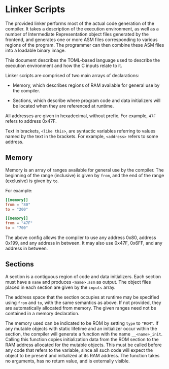 # Linker Scripts

The provided linker performs most of the actual code generation of the
compiler. It takes a description of the execution environment, as well as a
number of Intermediate Representation object files generated by the frontend,
and generates one or more ASM files corresponding to various regions of the
program. The programmer can then combine these ASM files into a loadable
binary image.

This document describes the TOML-based language used to describe the
execution environment and how the C inputs relate to it.

Linker scripts are comprised of two main arrays of declarations:

* Memory, which describes regions of RAM available for general use by the
  compiler.

* Sections, which describe where program code and data initializers will be
  located when they are referenced at runtime.

All addresses are given in hexadecimal, without prefix. For example, `47F` refers to address 0x47F.

Text in brackets, `<like this>`, are syntactic variables referring to values
named by the text in the brackets. For example, `<address>` refers to some
address.

## Memory

Memory is an array of ranges available for general use by the compiler. The beginning of the range (inclusive) is given by `from`, and the end of the range (exclusive) is given by `to`.

For example:

```toml
[[memory]]
from = "80"
to = "200"

[[memory]]
from = "47F"
to = "700"
```

The above config allows the compiler to use any address 0x80, address 0x199,
and any address in between. It may also use 0x47F, 0x6FF, and any address in
between.

## Sections

A section is a contiguous region of code and data initializers. Each section must have a `name` and produces `<name>.asm` as output. The object files placed in each section are given by the `inputs` array.

 The address space that the section occupies at runtime may be specified
 using `from` and `to`, with the same semantics as above. If not provided,
 they are automatically allocated from memory. The given ranges need not be
 contained in a memory declaration.

 The memory used can be indicated to be ROM by setting `type` to `"ROM"`. If
 any mutable objects with static lifetime and an initializer occur within the
 section, the compiler will generate a function with the name
 `__<name>_init`. Calling this function copies initialization data from the
 ROM section to the RAM address allocated for the mutable objects. This must
 be called before any code that refers to the variable, since all such code
 will expect the object to be present and initialized at its RAM address. The
 function takes no arguments, has no return value, and is externally visible.